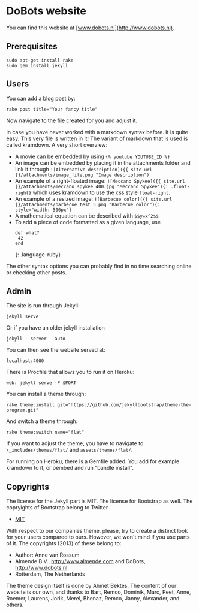 # DoBots website

You can find this website at [www.dobots.nl](http://www.dobots.nl).

## Prerequisites

    sudo apt-get install rake
    sudo gem install jekyll

## Users

You can add a blog post by:

    rake post title="Your fancy title"
    
Now navigate to the file created for you and adjust it.

In case you have never worked with a markdown syntax before. It is quite easy. This very file is written in it! The variant of markdown that is used is called kramdown. A very short overview:

 * A movie can be embedded by using `{% youtube YOUTUBE_ID %}`
 * An image can be embedded by placing it in the attachments folder and link it through `![Alternative description]({{ site.url }}/attachments/image_file.png "Image description")`
 * An example of a right-floated image: `![Meccano Spykee]({{ site.url }}/attachments/meccano_spykee_400.jpg "Meccano Spykee"){: .float-right}` which uses kramdown to use the css style `float-right`.
 * An example of a resized image: `![Barbecue color]({{ site.url }}/attachments/barbecue_test_5.png "Barbecue color"){: style="width: 500px"}`
 * A mathematical equation can be described with `$$y=x^2$$`
 * To add a piece of code formatted as a given language, use
 	~~~
	def what?
	 42
	end
	~~~
	{: .language-ruby}


The other syntax options you can probably find in no time searching online or checking other posts.

## Admin

The site is run through Jekyll:

    jekyll serve

Or if you have an older jekyll installation

    jekyll --server --auto

You can then see the website served at:

    localhost:4000
    
There is Procfile that allows you to run it on Heroku:

    web: jekyll serve -P $PORT
    
You can install a theme through:

    rake theme:install git="https://github.com/jekyllbootstrap/theme-the-program.git"
    
And switch a theme through:

    rake theme:switch name="flat"

If you want to adjust the theme, you have to navigate to `\_includes/themes/flat/` and `assets/themes/flat/`.

For running on Heroku, there is a Gemfile added. You add for example kramdown to it, or oembed and run "bundle install".
    
## Copyrights

The license for the Jekyll part is MIT. The license for Bootstrap as well. The copryights of Bootstrap belong to Twitter.

* [MIT](http://opensource.org/licenses/MIT)

With respect to our companies theme, please, try to create a distinct look for your users compared to ours. However, we won't mind if you use parts of it. The copyrights (2013) of these belong to:

* Author: Anne van Rossum
* Almende B.V., http://www.almende.com and DoBots, http://www.dobots.nl
* Rotterdam, The Netherlands

The theme design itself is done by Ahmet Bektes. The content of our website is our own, and thanks to Bart, Remco, Dominik, Marc, Peet, Anne, Roemer, Laurens, Jorik, Merel, Bhenaz, Remco, Janny, Alexander, and others.
